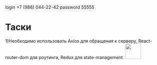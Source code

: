 login +7 (988) 044-22-42
password 55555



<h1> Таски </h1>

1)Необходимо использовать Axios для обращения к серверу, React-router-dom для роутинга, Redux для state-management. <img width='50' height='50' src ='https://img.icons8.com/metro/452/checkmark.png'>
